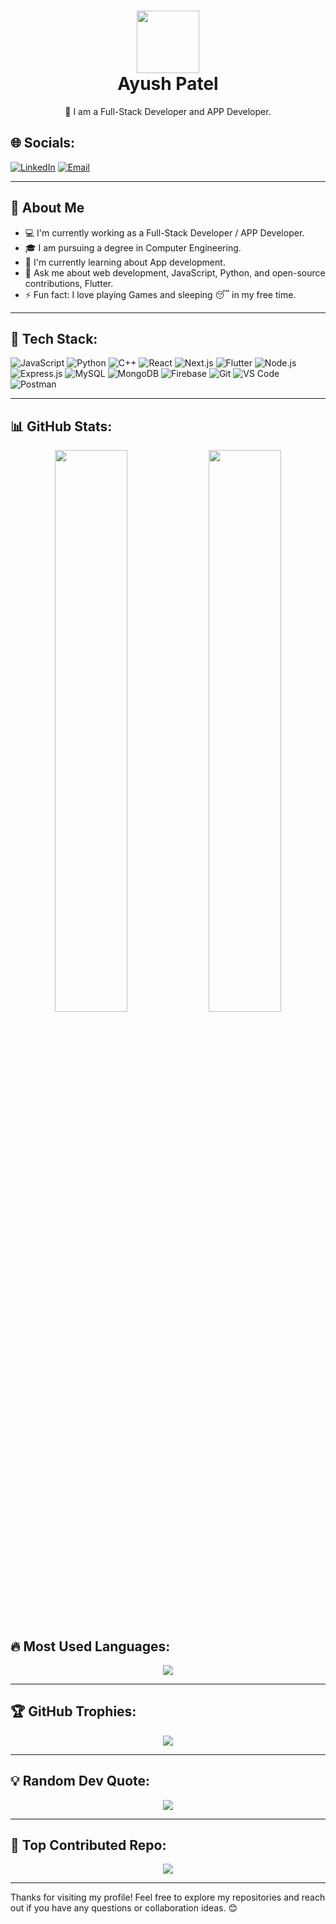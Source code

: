 <h1 align="center"> 
  <img src="https://github.com/ayush0248" width="100px"><br/>
  Ayush Patel
</h1>
<p align="center">
  🚀 I am a Full-Stack Developer and APP Developer.
</p>

## 🌐 Socials:
[![LinkedIn](https://img.shields.io/badge/LinkedIn-0077B5?style=for-the-badge&logo=linkedin&logoColor=white)](https://www.linkedin.com/in/ayush-patel-1a7118300?utm_source=share&utm_campaign=share_via&utm_content=profile&utm_medium=android_app)
[![Email](https://img.shields.io/badge/Email-D14836?style=for-the-badge&logo=gmail&logoColor=white)](mailto:aspatel242005@gmail.com)

---

## 🌟 About Me
- 💻 I'm currently working as a Full-Stack Developer / APP Developer.
- 🎓 I am pursuing a degree in Computer Engineering.
- 🌱 I'm currently learning about App development.
- 💬 Ask me about web development, JavaScript, Python, and open-source contributions, Flutter.
- ⚡ Fun fact: I love playing Games and sleeping 😴 in my free time.

---

## 🚀 Tech Stack:
![JavaScript](https://img.shields.io/badge/JavaScript-F7DF1E?style=flat&logo=javascript&logoColor=black)
![Python](https://img.shields.io/badge/Python-3776AB?style=flat&logo=python&logoColor=white)
![C++](https://img.shields.io/badge/C++-00599C?style=flat&logo=c%2B%2B&logoColor=white)
![React](https://img.shields.io/badge/React-20232A?style=flat&logo=react&logoColor=61DAFB)
![Next.js](https://img.shields.io/badge/Next.js-000000?style=flat&logo=next.js&logoColor=white)
![Flutter](https://img.shields.io/badge/Flutter-02569B?style=flat&logo=flutter&logoColor=white)
![Node.js](https://img.shields.io/badge/Node.js-43853D?style=flat&logo=node.js&logoColor=white)
![Express.js](https://img.shields.io/badge/Express.js-404D59?style=flat)
![MySQL](https://img.shields.io/badge/MySQL-4479A1?style=flat&logo=mysql&logoColor=white)
![MongoDB](https://img.shields.io/badge/MongoDB-4EA94B?style=flat&logo=mongodb&logoColor=white)
![Firebase](https://img.shields.io/badge/Firebase-FFCA28?style=flat&logo=firebase&logoColor=black)
![Git](https://img.shields.io/badge/Git-F05032?style=flat&logo=git&logoColor=white)
![VS Code](https://img.shields.io/badge/VS%20Code-007ACC?style=flat&logo=visual-studio-code&logoColor=white)
![Postman](https://img.shields.io/badge/Postman-FF6C37?style=flat&logo=postman&logoColor=white)

---

## 📊 GitHub Stats:
<p align="center">
  <img width="48%" src="https://github-readme-stats.vercel.app/api?username=ayush0248&show_icons=true&theme=radical" />
  <img width="48%" src="https://github-readme-streak-stats.herokuapp.com/?user=ayush0248&theme=radical" />
</p>

## 🔥 Most Used Languages:
<p align="center">
  <img src="https://github-readme-stats.vercel.app/api/top-langs/?username=ayush0248&layout=compact&theme=radical"/>
</p>

---

## 🏆 GitHub Trophies:
<p align="center">
  <img src="https://github-profile-trophy.vercel.app/?username=ayush0248&theme=radical&margin-w=10&no-frame=true" />
</p>

---

## 💡 Random Dev Quote:
<p align="center">
  <img src="https://quotes-github-readme.vercel.app/api?type=horizontal&theme=radical" />
</p>

---

## 📌 Top Contributed Repo:
<p align="center">
  <img src="https://github-contributor-stats.vercel.app/api?username=ayush0248&theme=radical"/>
</p>

---

Thanks for visiting my profile! Feel free to explore my repositories and reach out if you have any questions or collaboration ideas. 😊
